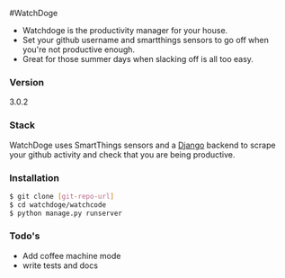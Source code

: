 #WatchDoge

- Watchdoge is the productivity manager for your house. 
- Set your github username and smartthings sensors to go off when you're not productive enough. 
- Great for those summer days when slacking off is all too easy.

### Version
3.0.2

### Stack
WatchDoge uses SmartThings sensors and a [Django] backend to scrape your github activity and check that you are being productive.

[Django]:https://www.djangoproject.com/

### Installation

```sh
$ git clone [git-repo-url]
$ cd watchdoge/watchcode
$ python manage.py runserver
```

### Todo's

 - Add coffee machine mode
 - write tests and docs